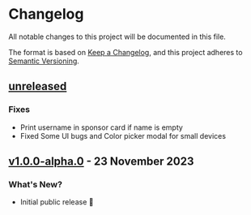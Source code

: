 # Changelog

All notable changes to this project will be documented in this file.

The format is based on [Keep a Changelog](https://keepachangelog.com/en/1.0.0/),
and this project adheres to [Semantic Versioning](https://semver.org/spec/v2.0.0.html).

## [unreleased]

### Fixes

-   Print username in sponsor card if name is empty
-   Fixed Some UI bugs and Color picker modal for small devices

## [v1.0.0-alpha.0] - 23 November 2023

### What's New?

-   Initial public release 🎊

[unreleased]: https://github.com/ful1e5/bibata/compare/v1.0.0-alpha.0...main
[v1.0.0-alpha.0]: https://github.com/ful1e5/bibata/tree/v1.0.0-alpha.0
